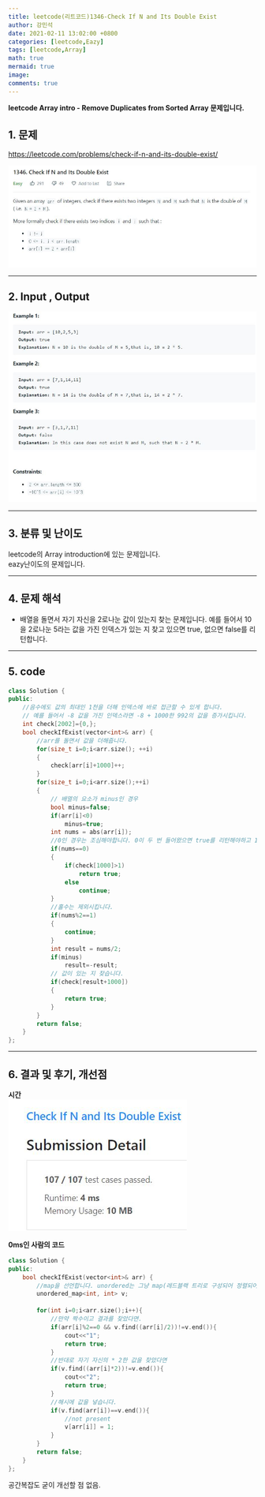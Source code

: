 ```yaml
---
title: leetcode(리트코드)1346-Check If N and Its Double Exist
author: 강민석
date: 2021-02-11 13:02:00 +0800
categories: [leetcode,Eazy]
tags: [leetcode,Array]
math: true
mermaid: true
image: 
comments: true
---
```


**leetcode Array intro - Remove Duplicates from Sorted Array 문제입니다.**

## 1. 문제
<https://leetcode.com/problems/check-if-n-and-its-double-exist/>  

![](/assets/img/sample/leetcode/1346/Problem.JPG)

-----  

## 2. Input , Output

![](/assets/img/sample/leetcode/1346/input.JPG)

-----  

## 3. 분류 및 난이도

leetcode의 Array introduction에 있는 문제입니다.  
eazy난이도의 문제입니다.  

-----  

## 4. 문제 해석

- 배열을 돌면서 자기 자신을 2로나눈 값이 있는지 찾는 문제입니다. 예를 들어서 10을 2로나눈 5라는 값을 가진 인덱스가 있는 지 찾고 있으면 true, 없으면 false를 리턴합니다.

-----  

## 5. code

```c++
class Solution {
public:
    //음수에도 값의 최대인 1천을 더해 인덱스에 바로 접근할 수 있게 합니다.
    // 예를 들어서 -8 값을 가진 인덱스라면 -8 + 1000한 992의 값을 증가시킵니다.
    int check[2002]={0,};
    bool checkIfExist(vector<int>& arr) {
        //arr를 돌면서 값을 더해줍니다.
        for(size_t i=0;i<arr.size(); ++i)
        {
            check[arr[i]+1000]++;
        }
        for(size_t i=0;i<arr.size();++i)
        {
            // 배열의 요소가 minus인 경우
            bool minus=false;
            if(arr[i]<0)
                minus=true;    
            int nums = abs(arr[i]);
            //0인 경우는 조심해야합니다. 0이 두 번 들어왔으면 true를 리턴해야하고 1번만 들어왔으면 넘어가야합니다.
            if(nums==0)
            {
                if(check[1000]>1)
                    return true;
                else
                    continue;
            }
            //홀수는 제외시킵니다.
            if(nums%2==1)
            {
                continue;
            }
            int result = nums/2;
            if(minus)
                result=-result;
            // 값이 있는 지 찾습니다.  
            if(check[result+1000])
            {
                return true;
            }
        }
        return false;
    }
};
```
-----

## 6. 결과 및 후기, 개선점

**시간**  
![](/assets/img/sample/leetcode/1346/result.JPG)  

**0ms인 사람의 코드**  
```c++
class Solution {
public:
    bool checkIfExist(vector<int>& arr) {
        //map을 선언합니다. unordered는 그냥 map(레드블랙 트리로 구성되어 정렬되어 들어감)과 달리 해시 테이블 기반으로 정렬되어 값이 들어가지 않습니다.
        unordered_map<int, int> v;
        
        for(int i=0;i<arr.size();i++){
            //만약 짝수이고 결과를 찾았다면.
            if(arr[i]%2==0 && v.find((arr[i]/2))!=v.end()){
                cout<<"1";
                return true;
            }
            //반대로 자기 자신의 * 2한 값을 찾았다면
            if(v.find((arr[i]*2))!=v.end()){
                cout<<"2";
                return true;
            }
            //해시에 값을 넣습니다.
            if(v.find(arr[i])==v.end()){
                //not present
                v[arr[i]] = 1;
            }
        }
        return false;
    }
};
```

공간복잡도 굳이 개선할 점 없음.  
